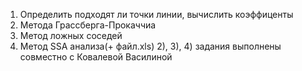 1) Определить подходят ли точки линии, вычислить коэффиценты
2) Метода Грассберга-Прокаччиа
3) Метод ложных соседей
4) Метод SSA анализа(+ файл.xls)
2), 3), 4) задания выполнены совместно с Ковалевой Василиной
